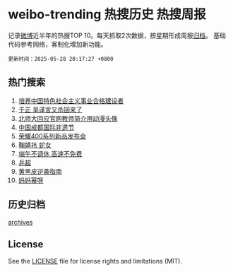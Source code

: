 # weibo-trending 热搜历史 热搜周报

记录[微博](https://www.weibo.com)近半年的热搜TOP 10。每天抓取2次数据，按星期形成周报[归档](archives)。
基础代码参考网络，客制化增加新功能。

`更新时间：2025-05-28 20:17:27 +0800`

## 热门搜索

1. [培养中国特色社会主义事业合格建设者](https://m.weibo.cn/search?containerid=100103type%3D1%26t%3D10%26q%3D%23%E5%9F%B9%E5%85%BB%E4%B8%AD%E5%9B%BD%E7%89%B9%E8%89%B2%E7%A4%BE%E4%BC%9A%E4%B8%BB%E4%B9%89%E4%BA%8B%E4%B8%9A%E5%90%88%E6%A0%BC%E5%BB%BA%E8%AE%BE%E8%80%85%23&stream_entry_id=51&isnewpage=1&extparam=seat%3D1%26q%3D%2523%25E5%259F%25B9%25E5%2585%25BB%25E4%25B8%25AD%25E5%259B%25BD%25E7%2589%25B9%25E8%2589%25B2%25E7%25A4%25BE%25E4%25BC%259A%25E4%25B8%25BB%25E4%25B9%2589%25E4%25BA%258B%25E4%25B8%259A%25E5%2590%2588%25E6%25A0%25BC%25E5%25BB%25BA%25E8%25AE%25BE%25E8%2580%2585%2523%26dgr%3D0%26cate%3D10103%26filter_type%3Drealtimehot%26stream_entry_id%3D51%26c_type%3D51%26pos%3D0%26display_time%3D1748434646%26pre_seqid%3D1748434646491032777055)
1. [于正 吴谨言又杀回来了](https://m.weibo.cn/search?containerid=100103type%3D1%26t%3D10%26q%3D%E4%BA%8E%E6%AD%A3+%E5%90%B4%E8%B0%A8%E8%A8%80%E5%8F%88%E6%9D%80%E5%9B%9E%E6%9D%A5%E4%BA%86&stream_entry_id=31&isnewpage=1&extparam=seat%3D1%26cate%3D5001%26dgr%3D0%26flag%3D1%26stream_entry_id%3D31%26q%3D%25E4%25BA%258E%25E6%25AD%25A3%2520%25E5%2590%25B4%25E8%25B0%25A8%25E8%25A8%2580%25E5%258F%2588%25E6%259D%2580%25E5%259B%259E%25E6%259D%25A5%25E4%25BA%2586%26realpos%3D1%26pos%3D0%26filter_type%3Drealtimehot%26lcate%3D5001%26c_type%3D31%26band_rank%3D1%26display_time%3D1748434646%26pre_seqid%3D1748434646491032777055)
1. [北师大回应官网教师简介用动漫头像](https://m.weibo.cn/search?containerid=100103type%3D1%26t%3D10%26q%3D%23%E5%8C%97%E5%B8%88%E5%A4%A7%E5%9B%9E%E5%BA%94%E5%AE%98%E7%BD%91%E6%95%99%E5%B8%88%E7%AE%80%E4%BB%8B%E7%94%A8%E5%8A%A8%E6%BC%AB%E5%A4%B4%E5%83%8F%23&stream_entry_id=31&isnewpage=1&extparam=seat%3D1%26cate%3D5001%26dgr%3D0%26flag%3D1%26stream_entry_id%3D31%26q%3D%2523%25E5%258C%2597%25E5%25B8%2588%25E5%25A4%25A7%25E5%259B%259E%25E5%25BA%2594%25E5%25AE%2598%25E7%25BD%2591%25E6%2595%2599%25E5%25B8%2588%25E7%25AE%2580%25E4%25BB%258B%25E7%2594%25A8%25E5%258A%25A8%25E6%25BC%25AB%25E5%25A4%25B4%25E5%2583%258F%2523%26realpos%3D2%26pos%3D1%26filter_type%3Drealtimehot%26lcate%3D5001%26c_type%3D31%26band_rank%3D2%26display_time%3D1748434646%26pre_seqid%3D1748434646491032777055)
1. [中国成都国际非遗节](https://m.weibo.cn/search?containerid=100103type%3D1%26t%3D10%26q%3D%23%E4%B8%AD%E5%9B%BD%E6%88%90%E9%83%BD%E5%9B%BD%E9%99%85%E9%9D%9E%E9%81%97%E8%8A%82%23&stream_entry_id=31&isnewpage=1&extparam=seat%3D1%26cate%3D5001%26dgr%3D0%26flag%3D1%26stream_entry_id%3D31%26q%3D%2523%25E4%25B8%25AD%25E5%259B%25BD%25E6%2588%2590%25E9%2583%25BD%25E5%259B%25BD%25E9%2599%2585%25E9%259D%259E%25E9%2581%2597%25E8%258A%2582%2523%26realpos%3D3%26pos%3D2%26filter_type%3Drealtimehot%26lcate%3D5001%26c_type%3D31%26band_rank%3D3%26display_time%3D1748434646%26pre_seqid%3D1748434646491032777055)
1. [荣耀400系列新品发布会](https://m.weibo.cn/search?containerid=100103type%3D1%26t%3D10%26q%3D%23%E8%8D%A3%E8%80%80400%E7%B3%BB%E5%88%97%E6%96%B0%E5%93%81%E5%8F%91%E5%B8%83%E4%BC%9A%23&stream_entry_id=31&isnewpage=1&extparam=seat%3D1%26q%3D%2523%25E8%258D%25A3%25E8%2580%2580400%25E7%25B3%25BB%25E5%2588%2597%25E6%2596%25B0%25E5%2593%2581%25E5%258F%2591%25E5%25B8%2583%25E4%25BC%259A%2523%26dgr%3D0%26is_ad_pos%3D1%26adid%3D287788%26stream_entry_id%3D31%26cate%3D5001%26pos%3D3%26lcate%3D5001%26filter_type%3Drealtimehot%26topic_ad%3D1%26c_type%3D31%26band_rank%3D4%26display_time%3D1748434646%26pre_seqid%3D1748434646491032777055)
1. [鞠婧祎 蛇女](https://m.weibo.cn/search?containerid=100103type%3D1%26t%3D10%26q%3D%E9%9E%A0%E5%A9%A7%E7%A5%8E+%E8%9B%87%E5%A5%B3&stream_entry_id=31&isnewpage=1&extparam=seat%3D1%26cate%3D5001%26dgr%3D0%26flag%3D1%26stream_entry_id%3D31%26q%3D%25E9%259E%25A0%25E5%25A9%25A7%25E7%25A5%258E%2520%25E8%259B%2587%25E5%25A5%25B3%26realpos%3D4%26pos%3D4%26filter_type%3Drealtimehot%26lcate%3D5001%26c_type%3D31%26band_rank%3D4%26display_time%3D1748434646%26pre_seqid%3D1748434646491032777055)
1. [端午不调休 高速不免费](https://m.weibo.cn/search?containerid=100103type%3D1%26t%3D10%26q%3D%E7%AB%AF%E5%8D%88%E4%B8%8D%E8%B0%83%E4%BC%91+%E9%AB%98%E9%80%9F%E4%B8%8D%E5%85%8D%E8%B4%B9&stream_entry_id=31&isnewpage=1&extparam=seat%3D1%26cate%3D5001%26dgr%3D0%26flag%3D2%26stream_entry_id%3D31%26q%3D%25E7%25AB%25AF%25E5%258D%2588%25E4%25B8%258D%25E8%25B0%2583%25E4%25BC%2591%2520%25E9%25AB%2598%25E9%2580%259F%25E4%25B8%258D%25E5%2585%258D%25E8%25B4%25B9%26realpos%3D5%26pos%3D5%26filter_type%3Drealtimehot%26lcate%3D5001%26c_type%3D31%26band_rank%3D5%26display_time%3D1748434646%26pre_seqid%3D1748434646491032777055)
1. [乒超](https://m.weibo.cn/search?containerid=100103type%3D1%26t%3D10%26q%3D%E4%B9%92%E8%B6%85&stream_entry_id=31&isnewpage=1&extparam=seat%3D1%26cate%3D5001%26dgr%3D0%26flag%3D0%26stream_entry_id%3D31%26q%3D%25E4%25B9%2592%25E8%25B6%2585%26realpos%3D6%26pos%3D6%26filter_type%3Drealtimehot%26lcate%3D5001%26c_type%3D31%26band_rank%3D6%26display_time%3D1748434646%26pre_seqid%3D1748434646491032777055)
1. [黄黑皮逆袭指南](https://m.weibo.cn/search?containerid=100103type%3D1%26t%3D10%26q%3D%23%E9%BB%84%E9%BB%91%E7%9A%AE%E9%80%86%E8%A2%AD%E6%8C%87%E5%8D%97%23&stream_entry_id=31&isnewpage=1&extparam=seat%3D1%26q%3D%2523%25E9%25BB%2584%25E9%25BB%2591%25E7%259A%25AE%25E9%2580%2586%25E8%25A2%25AD%25E6%258C%2587%25E5%258D%2597%2523%26dgr%3D0%26is_ad_pos%3D1%26adid%3D287836%26stream_entry_id%3D31%26cate%3D5001%26pos%3D7%26lcate%3D5001%26filter_type%3Drealtimehot%26topic_ad%3D1%26c_type%3D31%26band_rank%3D7%26display_time%3D1748434646%26pre_seqid%3D1748434646491032777055)
1. [妈妈幂呀](https://m.weibo.cn/search?containerid=100103type%3D1%26t%3D10%26q%3D%E5%A6%88%E5%A6%88%E5%B9%82%E5%91%80&stream_entry_id=31&isnewpage=1&extparam=seat%3D1%26cate%3D5001%26dgr%3D0%26flag%3D1%26stream_entry_id%3D31%26q%3D%25E5%25A6%2588%25E5%25A6%2588%25E5%25B9%2582%25E5%2591%2580%26realpos%3D7%26pos%3D8%26filter_type%3Drealtimehot%26lcate%3D5001%26c_type%3D31%26band_rank%3D7%26display_time%3D1748434646%26pre_seqid%3D1748434646491032777055)


## 历史归档

[archives](archives)

## License

See the [LICENSE](LICENSE) file for license rights and limitations (MIT).
